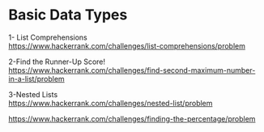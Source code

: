 # Basic Data Types

1- List Comprehensions
<br>
https://www.hackerrank.com/challenges/list-comprehensions/problem

2-Find the Runner-Up Score!
<br>
https://www.hackerrank.com/challenges/find-second-maximum-number-in-a-list/problem

3-Nested Lists
<br>
https://www.hackerrank.com/challenges/nested-list/problem

https://www.hackerrank.com/challenges/finding-the-percentage/problem
